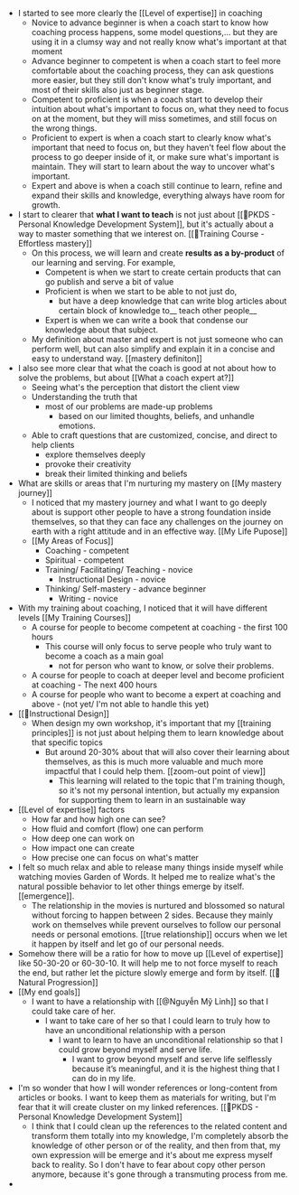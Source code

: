 - I started to see more clearly the [[Level of expertise]] in coaching
    - Novice to advance beginner is when a coach start to know how coaching process happens, some model questions,... but they are using it in a clumsy way and not really know what's important at that moment
    - Advance beginner to competent is when a coach start to feel more comfortable about the coaching process, they can ask questions more easier, but they still don't know what's truly important, and most of their skills also just as beginner stage.
    - Competent to proficient is when a coach start to develop their intuition about what's important to focus on, what they need to focus on at the moment, but they will miss sometimes, and still focus on the wrong things.
    - Proficient to expert is when a coach start to clearly know what's important that need to focus on, but they haven't feel flow about the process to go deeper inside of it, or make sure what's important is maintain. They will start to learn about the way to uncover what's important.
    - Expert and above is when a coach still continue to learn, refine and expand their skills and knowledge, everything always have room for growth.
- I start to clearer that __what I want to teach__ is not just about [[🌱PKDS - Personal Knowledge Development System]], but it's actually about a way to master something that we interest on. [[🌱Training Course - Effortless mastery]]
    - On this process, we will learn and create __results as a by-product__ of our learning and serving. For example,
        - Competent is when we start to create certain products that can go publish and serve a bit of value
        - Proficient is when we start to be able to not just do, 
            - but have a deep knowledge that can write blog articles about certain block of knowledge to__ teach other people__
        - Expert is when we can write a book that condense our knowledge about that subject.
    - My definition about master and expert is not just someone who can perform well, but can also simplify and explain it in a concise and easy to understand way. [[mastery definiton]]
- I also see more clear that what the coach is good at not about how to solve the problems, but about [[What a coach expert at?]]
    - Seeing what's the perception that distort the client view
    - Understanding the truth that 
        - most of our problems are made-up problems 
            - based on our limited thoughts, beliefs, and unhandle emotions.
    - Able to craft questions that are customized, concise, and direct to help clients 
        - explore themselves deeply
        - provoke their creativity 
        - break their limited thinking and beliefs
- What are skills or areas that I'm nurturing my mastery on [[My mastery journey]]
    - I noticed that my mastery journey and what I want to go deeply about is support other people to have a strong foundation inside themselves, so that they can face any challenges on the journey on earth with a right attitude and in an effective way. [[My Life Pupose]]
    - [[My Areas of Focus]]
        - Coaching - competent
        - Spiritual - competent
        - Training/ Facilitating/ Teaching - novice
            - Instructional Design - novice
        - Thinking/ Self-mastery - advance beginner
            - Writing - novice
- With my training about coaching, I noticed that it will have different levels [[My Training Courses]]
    - A course for people to become competent at coaching - the first 100 hours
        - This course will only focus to serve people who truly want to become a coach as a main goal
            - not for person who want to know, or solve their problems. 
    - A course for people to coach at deeper level and become proficient at coaching - The next 400 hours
    - A course for people who want to become a expert at coaching and above - (not yet/ I'm not able to handle this yet)
- [[🌱Instructional Design]]
    - When design my own workshop, it's important that my [[training principles]] is not just about helping them to learn knowledge about that specific topics
        - But around 20-30% about that will also cover their learning about themselves, as this is much more valuable and much more impactful that I could help them. [[zoom-out point of view]]
            - This learning will related to the topic that I'm training though, so it's not my personal intention, but actually my expansion for supporting them to learn in an sustainable way
- [[Level of expertise]] factors
    - How far and how high one can see? 
    - How fluid and comfort (flow) one can perform
    - How deep one can work on
    - How impact one can create
    - How precise one can focus on what's matter
- I felt so much relax and able to release many things inside myself while watching movies Garden of Words. It helped me to realize what's the natural possible behavior to let other things emerge by itself. [[emergence]].
    - The relationship in the movies is nurtured and blossomed so natural without forcing to happen between 2 sides. Because they mainly work on themselves while prevent ourselves to follow our personal needs or personal emotions. [[true relationship]] occurs when we let it happen by itself and let go of our personal needs. 
- Somehow there will be a ratio for how to move up [[Level of expertise]] like 50-30-20 or 60-30-10. It will help me to not force myself to reach the end, but rather let the picture slowly emerge and form by itself. [[🌱Natural Progression]]
- [[My end goals]]
    - I want to have a relationship with [[@Nguyễn Mỹ Linh]] so that I could take care of her.
        - I want to take care of her so that I could learn to truly how to have an unconditional relationship with a person
            - I want to learn to have an unconditional relationship so that I could grow beyond myself and serve life.
                - I want to grow beyond myself and serve life selflessly because it’s meaningful, and it is the highest thing that I can do in my life.
- I'm so wonder that how I will wonder references or long-content from articles or books. I want to keep them as materials for writing, but I'm fear that it will create cluster on my linked references. [[🌱PKDS - Personal Knowledge Development System]]
    - I think that I could clean up the references to the related content and transform them totally into my knowledge, I'm completely absorb the knowledge of other person or of the reality, and then from that, my own expression will be emerge and it's about me express myself back to reality. So I don't have to fear about copy other person anymore, because it's gone through a transmuting process from me.
- 
